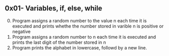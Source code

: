 ## 0x01- Variables, if, else, while
0. Program assigns a random number to the value n each time it is executed and prints whethe the number stored in varible n is positive or negative
1. Program assigns a random number to n each time it  is executed and prints the last digit of the number stored in n
2. Program prints the alphabet in lowercase, followd by a new line.
